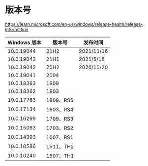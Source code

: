# 版本号

<https://learn.microsoft.com/en-us/windows/release-health/release-information>

| Windows 版本 | 版本号      | 发布时间       |
| ---------- | -------- | ---------- |
| 10.0.19044 | 21H2     | 2021/11/16 |
| 10.0.19043 | 21H1     | 2021/5/18  |
| 10.0.19042 | 20H2     | 2020/10/20 |
| 10.0.19041 | 2004     |            |
| 10.0.18363 | 1909     |            |
| 10.0.18362 | 1903     |            |
| 10.0.17763 | 1809、RS5 |            |
| 10.0.17134 | 1803、RS4 |            |
| 10.0.16299 | 1709、RS3 |            |
| 10.0.15063 | 1703、RS2 |            |
| 10.0.14393 | 1607、RS1 |            |
| 10.0.10586 | 1511、TH2 |            |
| 10.0.10240 | 1507、TH1 |            |
